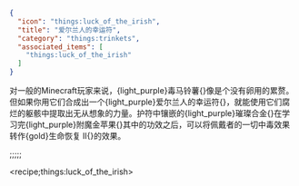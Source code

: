 ```json
{
  "icon": "things:luck_of_the_irish",
  "title": "爱尔兰人的幸运符",
  "category": "things:trinkets",
  "associated_items": [
    "things:luck_of_the_irish"
  ]
}
```

对一般的Minecraft玩家来说，{light_purple}毒马铃薯{}像是个没有卵用的累赘。但如果你用它们合成出一个{light_purple}爱尔兰人的幸运符{}，就能使用它们腐烂的躯骸中提取出无从想象的力量。护符中镶嵌的{light_purple}璀璨合金{}在学习完{light_purple}附魔金苹果{}其中的功效之后，可以将佩戴者的一切中毒效果转作{gold}生命恢复 II{}的效果。

;;;;;

<recipe;things:luck_of_the_irish>

